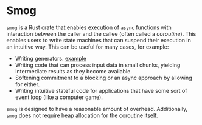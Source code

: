 # Smog

`smog` is a Rust crate that enables execution of `async` functions with interaction between the caller and the callee (often called a _coroutine_).
This enables users to write state machines that can suspend their execution in an intuitive way.
This can be useful for many cases, for example:

- Writing generators. [example](examples/generator.rs)
- Writing code that can process input data in small chunks, yielding intermediate results as they become available. 
- Softening commitment to a blocking or an async approach by allowing for either. 
- Writing intuitive stateful code for applications that have some sort of event loop (like a computer game).

`smog` is designed to have a reasonable amount of overhead.
Additionally, `smog` does not require heap allocation for the coroutine itself.
